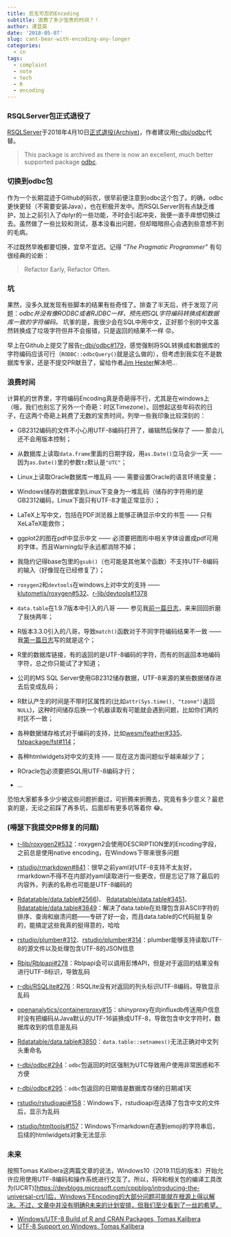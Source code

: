 ```yaml
---
title: 忍无可忍的Encoding
subtitle: 浪费了多少宝贵的时间？！
author: 谭显英
date: '2018-05-07'
slug: cant-bear-with-encoding-any-longer
categories:
  - cn
tags:
  - complaint
  - note
  - tech
  - R
  - encoding
---
```


### RSQLServer包正式退役了

[RSQLServer](https://github.com/imanuelcostigan/RSQLServer)于2018年4月10日[正式退役(Archive)](https://cran.rstudio.com/web/packages/RSQLServer/index.html)，作者建议用[r-dbi/odbc](https://github.com/r-dbi/odbc)代替。

> This package is archived as there is now an excellent, much better supported package [odbc](https://github.com/r-dbi/odbc).

### 切换到odbc包


作为一个长期混迹于Github的码农，很早前便注意到odbc这个包了。的确，odbc更快更轻（不需要安装Java），也在积极开发中。而RSQLServer则有点缺乏维护，加上之前引入了dplyr的一些功能，不时会引起冲突，我便一直手痒想切换过去。虽然做了一些比较和测试，基本没看出问题，但却暗暗担心会遇到些意想不到的毛病。

不过既然早晚都要切换，宜早不宜迟。记得 _"The Pragmatic Programmer"_ 有句很经典的论断：

> Refactor Early, Refactor Often. 

### 坑

果然，没多久就发现有些脚本的结果有些奇怪了。排查了半天后，终于发现了问题：_odbc并没有像RODBC或者RJDBC一样，预先把SQL字符编码转换成和数据库一致的字符编码。_ 坑爹的是，我很少会在SQL中用中文，正好那个别的中文虽然转换成了垃圾字符但并不会报错，只是返回的结果不一样 :rage:。

早上在Github上提交了报告[r-dbi/odbc#179](https://github.com/r-dbi/odbc/issues/179)，感觉强制将SQL转换成和数据库的字符编码应该可行（`RODBC::odbcQuery()`就是这么做的），但考虑到我实在不是数据库专家，还是不提交PR献丑了，留给作者[Jim Hester](https://github.com/jimhester)解决吧…

### 浪费时间

计算机的世界里，字符编码Encoding真是奇葩得不行，尤其是在windows上（哦，我们也别忘了另外一个奇葩：时区Timezone）。回想起这些年码农的日子，在这两个奇葩上耗费了无数的宝贵时间，列举一些我印象比较深刻的：

* GB2312编码的文件不小心用UTF-8编码打开了，编辑然后保存了 —— 那会儿还不会用版本控制；

* 从数据库上读取`data.frame`里面的日期字段，用`as.Date()`立马会少一天 —— 因为`as.Date()`里的参数`tz`默认是`"UTC"`；

* Linux上读取Oracle数据库一堆乱码 —— 需要设置Oracle的语言环境变量；

* Windows储存的数据拿到Linux下变身为一堆乱码（储存的字符用的是GB2312编码，Linux下面只有UTF-8才能正常显示）；

* LaTeX上写中文，包括在PDF浏览器上能够正确显示中文的书签 —— 只有XeLaTeX能救你；

* ggplot2的图在pdf中显示中文 —— 必须要把图形中相关字体设置成pdf可用的字体，而且Warning似乎永远都消除不掉；

* 我隐约记得base包里的`gsub()`（也可能是其他某个函数）不支持UTF-8编码的输入（好像现在已经修复了）；

* `roxygen2`和`devtools`在windows上对中文的支持 —— [klutometis/roxygen#532](https://github.com/klutometis/roxygen/pull/532)、[r-lib/devtools#1378](https://github.com/r-lib/devtools/pull/1378)

* `data.table`在1.9.7版本中引入的八哥 —— 参见我[前一篇日志](/post/2018/03/18/strings-encodings-in-r/)，来来回回折磨了我快两年；

* R版本3.3.0引入的八哥，导致`match()`函数对于不同字符编码结果不一致 —— 我[第一篇日志](/post/2016/05/07/my-first-bug-report-to-r-project-org/)写的就是这个；

* R里的数据库链接，有的返回的是UTF-8编码的字符，而有的则返回本地编码字符，总之你只能试了才知道；

* 公司的MS SQL Server使用GB2312储存数据，UTF-8来源的某些数据储存进去后变成乱码；

* R默认产生的时间是不带时区属性的(比如`attr(Sys.time(), "tzone")`返回`NULL`)，这种时间储存后换一个机器读取有可能就会遇到问题，比如你们两的时区不一致；

* 各种数据储存格式对于编码的支持，比如[wesm/feather#335](https://github.com/wesm/feather/issues/335)、[fstpackage/fst#114](https://github.com/fstpackage/fst/issues/144)；

* 各种htmlwidgets对中文的支持 —— 现在这方面问题似乎越来越少了；

* ROracle包必须要把SQL用UTF-8编码才行；

* ...


恐怕大家都多多少少被这些问题折磨过，可折腾来折腾去，究竟有多少意义？最悲哀的是，无论之前踩了再多坑，后面却有更多坑等着你 :joy:。

###  (嘚瑟下我提交PR修复的问题)

* [r-lib/roxygen2#532](https://github.com/r-lib/roxygen2/pull/532)：roxygen2会使用DESCRIPTION里的Encoding字段，之前总是使用native encoding，在Windows下带来很多问题

* [rstudio/rmarkdown#841](https://github.com/rstudio/rmarkdown/pull/841)：很早之前yaml对UTF-8支持不太友好，rmarkdown不得不在内部对yaml读取进行一些更改，但是忘记了除了最后的内容外，列表的名称也可能是UTF-8编码的

* [Rdatatable/data.table#2566](https://github.com/Rdatatable/data.table/pull/2566))、 [Rdatatable/data.table#3451](https://github.com/Rdatatable/data.table/pull/3451)、 [Rdatatable/data.table#3849](https://github.com/Rdatatable/data.table/pull/3849)：解决了data.table在处理包含非ASCII字符的排序、查询和崩溃问题——专研了好一会，而且data.table的C代码挺复杂的，能搞定这些我真的挺得意的，哈哈

* [rstudio/plumber#312](https://github.com/rstudio/plumber/pull/312)、[rstudio/plumber#314](https://github.com/rstudio/plumber/pull/314/files)：plumber能够支持读取UTF-8的源文件以及处理包含UTF-8的JSON信息

* [Rblp/Rblpapi#278](https://github.com/Rblp/Rblpapi/pull/278)：Rblpapi会可以调用彭博API，但是对于返回的结果没有进行UTF-8标识，导致乱码

* [r-dbi/RSQLite#276](https://github.com/r-dbi/RSQLite/pull/276)：RSQLite没有对返回的列头标识UTF-8编码，导致显示乱码

* [openanalytics/containerproxy#15](https://github.com/openanalytics/containerproxy/pull/15)：shinyproxy在向influxdb传送用户信息时没有把编码从Java默认的UTF-16装换成UTF-8，导致包含中文字符时，数据库收到的信息是乱码

* [Rdatatable/data.table#3850](https://github.com/Rdatatable/data.table/pull/3850)：`data.table::setnames()`无法正确对中文列头重命名

* [r-dbi/odbc#294](https://github.com/r-dbi/odbc/pull/294)：`odbc`包返回的时区强制为UTC导致用户使用非常困惑和不方便

* [r-dbi/odbc#295](https://github.com/r-dbi/odbc/pull/295)：`odbc`包返回的日期值是数据库存储的日期减1天

* [rstudio/rstudioapi#158](https://github.com/rstudio/rstudioapi/pull/158)：Windows下，rstudioapi在选择了包含中文的文件后，显示为乱码

* [rstudio/htmltools#157](https://github.com/rstudio/htmltools/pull/157)：Windows下rmarkdown在遇到emoji的字符串后，后续的htmlwidgets对象无法显示

### 未来

按照Tomas Kalibera这两篇文章的说法，Windows10（2019.11后的版本）开始允许应用使用UTF-8编码和操作系统进行交互了。所以，将R和相关包的编译工具改为(UCRT)[https://devblogs.microsoft.com/cppblog/introducing-the-universal-crt/]后，Windows下Encoding的大部分问题可能就在根源上得以解决。不过，文章中并没有明确R未来的计划安排，但我们至少看到了一丝的希望。

- [Windows/UTF-8 Build of R and CRAN Packages, Tomas Kalibera](https://developer.r-project.org/Blog/public/2020/07/30/windows/utf-8-build-of-r-and-cran-packages/)
- [UTF-8 Support on Windows, Tomas Kalibera](https://developer.r-project.org/Blog/public/2020/05/02/utf-8-support-on-windows/)
